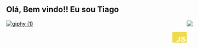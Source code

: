 ## Olá, Bem vindo!! Eu sou  Tiago 


<div>
<a href="https://github.com/TiagoX8/TiagoX8">
<img height="200em" img align="right" src="https://github-readme-stats.vercel.app/api/top-langs/?username=TiagoX8&layout=compact&langs_count=16&theme=midnight-purple"/>
</div> 
  
 ![giphy (1)](https://user-images.githubusercontent.com/114080034/226196069-d78e215a-33a0-47ba-bd19-a686f0d3fa3f.gif)
<div>
<img align="right" alt="Tiago-JS" height="30" width="40" src="https://raw.githubusercontent.com/devicons/devicon/master/icons/javascript/javascript-plain.svg">
</div>
